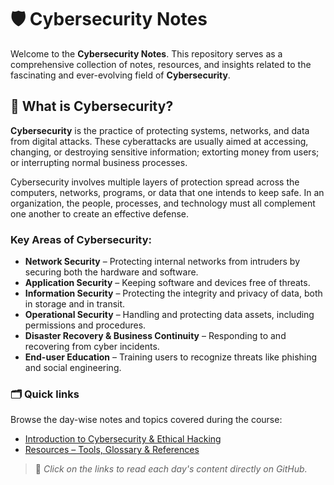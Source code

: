 # 🛡️ Cybersecurity Notes

Welcome to the **Cybersecurity Notes**. This repository serves as a comprehensive collection of notes, resources, and insights related to the fascinating and ever-evolving field of **Cybersecurity**.

## 📌 What is Cybersecurity?

**Cybersecurity** is the practice of protecting systems, networks, and data from digital attacks. These cyberattacks are usually aimed at accessing, changing, or destroying sensitive information; extorting money from users; or interrupting normal business processes.

Cybersecurity involves multiple layers of protection spread across the computers, networks, programs, or data that one intends to keep safe. In an organization, the people, processes, and technology must all complement one another to create an effective defense.

### Key Areas of Cybersecurity:

- **Network Security** – Protecting internal networks from intruders by securing both the hardware and software.
- **Application Security** – Keeping software and devices free of threats.
- **Information Security** – Protecting the integrity and privacy of data, both in storage and in transit.
- **Operational Security** – Handling and protecting data assets, including permissions and procedures.
- **Disaster Recovery & Business Continuity** – Responding to and recovering from cyber incidents.
- **End-user Education** – Training users to recognize threats like phishing and social engineering.

### 🗂️ Quick links
Browse the day-wise notes and topics covered during the course:

- [Introduction to Cybersecurity & Ethical Hacking](./Basics/Introduction.md)
- [Resources – Tools, Glossary & References](./Resources/tools-and-references.md)

> 📌 _Click on the links to read each day's content directly on GitHub._


